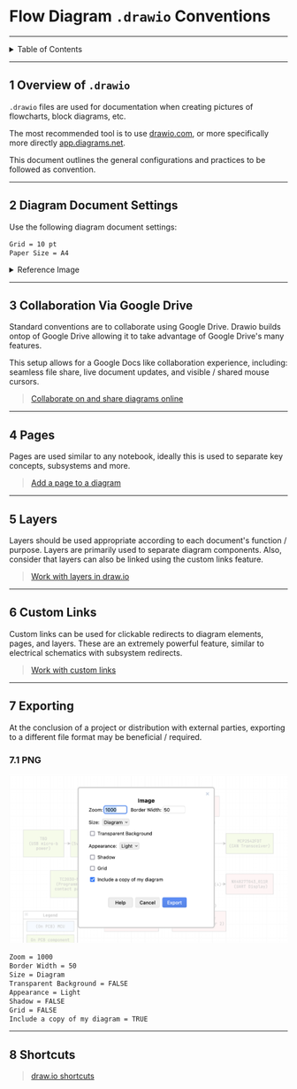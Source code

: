 # Flow Diagram `.drawio` Conventions

---

<details markdown="1">
  <summary>Table of Contents</summary>

- [1 Overview of `.drawio`](#1-overview-of-drawio)
- [2 Diagram Document Settings](#2-diagram-document-settings)
- [3 Collaboration Via Google Drive](#3-collaboration-via-google-drive)
- [4 Pages](#4-pages)
- [5 Layers](#5-layers)
- [6 Custom Links](#6-custom-links)
- [7 Exporting](#7-exporting)
    - [7.1 PNG](#71-png)
- [8 Shortcuts](#8-shortcuts)

</details>

---

## 1 Overview of `.drawio`

`.drawio` files are used for documentation when creating pictures of flowcharts,
block diagrams, etc.

The most recommended tool is to use [drawio.com](https://www.drawio.com/), or
more specifically more directly [app.diagrams.net](https://app.diagrams.net/).

This document outlines the general configurations and practices to be followed
as convention.

---

## 2 Diagram Document Settings

Use the following diagram document settings:

```
Grid = 10 pt
Paper Size = A4
```

<details markdown="1">
  <summary>Reference Image</summary>
![drawio_document.png](pictures/drawio_document.png)
</details>

---

## 3 Collaboration Via Google Drive

Standard conventions are to collaborate using Google Drive. Drawio builds ontop
of Google Drive allowing it to take advantage of Google Drive's many features.

This setup allows for a Google Docs like collaboration experience, including:
seamless file share, live document updates, and visible / shared mouse cursors.

> [Collaborate on and share diagrams online](https://www.drawio.com/doc/faq/share-diagrams)

---

## 4 Pages

Pages are used similar to any notebook, ideally this is used to separate key
concepts, subsystems and more.

> [Add a page to a diagram](https://www.drawio.com/doc/faq/page-add)

---

## 5 Layers

Layers should be used appropriate according to each document's function /
purpose. Layers are primarily used to separate diagram components. Also,
consider that layers can also be linked using the custom links feature.

> [Work with layers in draw.io](https://www.drawio.com/doc/layers)

---

## 6 Custom Links

Custom links can be used for clickable redirects to diagram elements, pages, and
layers. These are an extremely powerful feature, similar to electrical
schematics with subsystem redirects.

> [Work with custom links](https://www.drawio.com/doc/faq/custom-links)

---

## 7 Exporting

At the conclusion of a project or distribution with external parties, exporting
to a different file format may be beneficial / required.

### 7.1 PNG

![drawio_png_save_settings.png](pictures/drawio_png_save_settings.png)

```
Zoom = 1000
Border Width = 50
Size = Diagram
Transparent Background = FALSE
Appearance = Light
Shadow = FALSE
Grid = FALSE
Include a copy of my diagram = TRUE
```

---

## 8 Shortcuts

> [draw.io shortcuts](https://www.drawio.com/blog/shortcuts)
